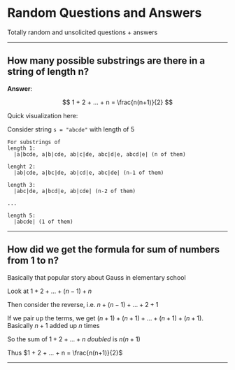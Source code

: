 # Random Questions and Answers

Totally random and unsolicited questions + answers

---

## How many possible substrings are there in a string of length n?

**Answer**:

$$
1 + 2 + ... + n = \frac{n(n+1)}{2}
$$

Quick visualization here:

Consider string `s = "abcde"` with length of 5

```
For substrings of
length 1:
  |a|bcde, a|b|cde, ab|c|de, abc|d|e, abcd|e| (n of them)

lenght 2:
  |ab|cde, a|bc|de, ab|cd|e, abc|de| (n-1 of them)

length 3:
  |abc|de, a|bcd|e, ab|cde| (n-2 of them)

...

length 5:
  |abcde| (1 of them)

```

---

## How did we get the formula for sum of numbers from 1 to n?

Basically that popular story about Gauss in elementary school

Look at $1 + 2 + ... + (n-1) + n$

Then consider the reverse, i.e. $n + (n-1) + ... + 2 + 1$

If we pair up the terms, we get $(n+1) + (n+1) + ... + (n+1) + (n+1)$. Basically $n+1$ added up $n$ times

So the sum of $1 + 2 + ... + n$ *doubled* is $n(n+1)$

Thus $1 + 2 + ... + n = \frac{n(n+1)}{2}$

---

